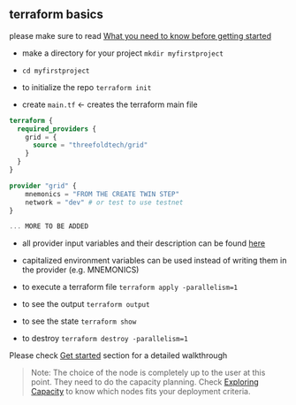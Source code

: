 ## terraform basics

please make sure to read [What you need to know before getting started](grid3_developer_basics)

- make a directory for your project `mkdir myfirstproject`
- `cd myfirstproject`
- to initialize the repo `terraform init`

- create `main.tf`  <- creates the terraform main file 

```terraform
terraform {
  required_providers {
    grid = {
      source = "threefoldtech/grid"
    }
  }
}

provider "grid" {
    mnemonics = "FROM THE CREATE TWIN STEP"
    network = "dev" # or test to use testnet
}

... MORE TO BE ADDED
```
- all provider input variables and their description can be found [here](https://github.com/threefoldtech/terraform-provider-grid/blob/development/docs/index.md)
- capitalized environment variables can be used instead of writing them in the provider (e.g. MNEMONICS)

- to execute a terraform file `terraform apply -parallelism=1`
- to see the output `terraform output`
- to see the state `terraform show`
- to destroy `terraform destroy -parallelism=1`



Please check [Get started](terraform_get_started) section for a detailed walkthrough

> Note: The choice of the node is completely up to the user at this point. They need to do the capacity planning. Check [Exploring Capacity](grid3_explorer) to know which nodes fits your deployment criteria.